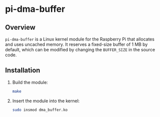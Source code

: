 # pi-dma-buffer

## Overview

`pi-dma-buffer` is a Linux kernel module for the Raspberry Pi that allocates and uses uncached memory. It reserves a fixed-size buffer of 1 MB by default, which can be modified by changing the `BUFFER_SIZE` in the source code.

## Installation

1. Build the module:
   ```bash
   make

2. Insert the module into the kernel:
   ```bash
   sudo insmod dma_buffer.ko
